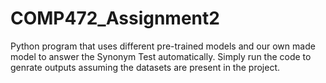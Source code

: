 # COMP472_Assignment2
Python program that uses different pre-trained models and our own made model to answer the Synonym Test automatically. Simply run the code to genrate outputs assuming the datasets are present in the project.
